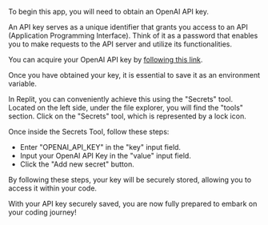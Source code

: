 To begin this app, you will need to obtain an OpenAI API key.

An API key serves as a unique identifier that grants you access to an API (Application Programming Interface). Think of it as a password that enables you to make requests to the API server and utilize its functionalities.

You can acquire your OpenAI API key by [following this link](https://platform.openai.com/account/api-keys).

Once you have obtained your key, it is essential to save it as an environment variable.

In Replit, you can conveniently achieve this using the "Secrets" tool. Located on the left side, under the file explorer, you will find the "tools" section. Click on the "Secrets" tool, which is represented by a lock icon.

Once inside the Secrets Tool, follow these steps:

- Enter "OPENAI_API_KEY" in the "key" input field.
- Input your OpenAI API Key in the "value" input field.
- Click the "Add new secret" button.

By following these steps, your key will be securely stored, allowing you to access it within your code.

With your API key securely saved, you are now fully prepared to embark on your coding journey!
